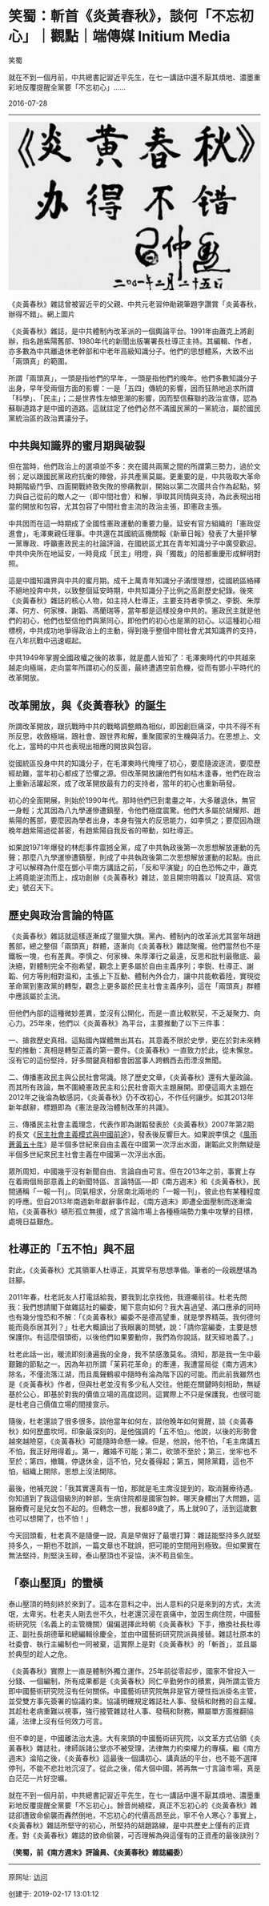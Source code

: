 # 笑蜀：斬首《炎黃春秋》，談何「不忘初心」｜觀點｜端傳媒 Initium Media

笑蜀

就在不到一個月前，中共總書記習近平先生，在七一講話中還不厭其煩地、濃墨重彩地反覆提醒全黨要「不忘初心」……

2016-07-28

* * *

![图20190217-2炎黄春秋停刊](图20190217-2炎黄春秋停刊.jpg)

《炎黃春秋》雜誌曾被習近平的父親、中共元老習仲勛親筆題字讚賞「炎黃春秋，辦得不錯」。網上圖片

《炎黃春秋》雜誌，是中共體制內改革派的一個輿論平台。1991年由蕭克上將創辦，指名趙紫陽舊部、1980年代的新聞出版署署長杜導正主持。其編輯、作者，亦多數為中共離退休老幹部和中老年高級知識分子。他們的思想體系，大致不出「兩頭真」的範圍。

所謂「兩頭真」，一頭是指他們的早年，一頭是指他們的晚年。他們多數知識分子出身，早年受兩個方面的影響：一是「五四」傳統的影響，因而狂熱地追求所謂「科學」、「民主」；二是世界性左傾思潮的影響，因而堅信蘇聯的政治宣傳，認為蘇聯道路才是中國的道路。這就註定了他們必然不滿國民黨的一黨統治，屬於國民黨統治區的政治異議分子。

## 中共與知識界的蜜月期與破裂

但在當時，他們政治上的選項並不多：夾在國共兩黨之間的所謂第三勢力，過於文弱；足以跟國民黨政府抗衡的陣營，非共產黨莫屬。更重要的是，中共吸取大革命時期階級鬥爭、四面開戰終致失敗的慘痛教訓，開始以第二次國共合作為起點，努力與自己從前的敵人之一（即中間社會）和解，爭取其同情與支持，為此表現出相當的開放和包容，尤其包容了中間社會主流的政治主張，即憲政主張。

中共因而在這一時期成了全國性憲政運動的重要力量。延安有官方組織的「憲政促進會」，毛澤東親任理事。中共還在其國統區機關報《新華日報》發表了大量抨擊一黨專政、呼籲憲政民主的社論評論，在國統區尤其在青年知識分子中廣受歡迎。中共中央所在地延安，一時竟成「民主」明燈，與「獨裁」的陪都重慶形成鮮明對照。

這是中國知識界與中共的蜜月期。成千上萬青年知識分子滿懷理想，從國統區絡繹不絕地投奔中共，以致整個延安時期，中共知識分子比例之高創歷史紀錄。後來《炎黃春秋》雜誌的核心人物，如主持人杜導正，主要支持者李慎之、李鋭、朱厚澤、何方、何家棟、謝韜、馮蘭瑞等，當年都是這樣投身中共的。憲政民主就是他們的初心，他們也堅信他們與黨同心，即他們的初心也是黨的初心。以這種初心相標榜，中共成功地爭得政治上的主動，得到幾乎整個中間社會尤其知識界的支持，在八年抗戰中迅速崛起。

中共1949年掌握全國政權之後的故事，就是盡人皆知了：毛澤東時代的中共越來越走向極端，走向當年所謂初心的反面，最終遭遇空前危機，從而有鄧小平時代的改革開放。

## 改革開放，與《炎黃春秋》的誕生

所謂改革開放，跟抗戰時中共的戰略調整頗為相似，即因創巨痛深，中共不得不有所反思，收斂極端，跟社會、跟世界和解，重聚國家的生機與活力。在思想上、文化上，當時的中共也表現出相應的開放與包容。

從國統區投身中共的知識分子，在毛澤東時代掩埋了初心，要麼隨波逐流，要麼歷經劫難，當年初心都成了恐懼之源。但改革開放讓他們有如枯木逢春，他們在政治上重新活躍起來，成了改革開放最有力的支持者，當年的初心也重新萌發。

初心的全面開展，則始於1990年代。那時他們已到耄耋之年，大多離退休，無官一身輕；尤其因為八九學運慘遭鎮壓，令他們極度震驚。他們大多屬於胡耀邦、趙紫陽的舊部，要麼因為學者出身，本身有強大的反思能力，如李慎之；要麼因為跟晚年趙紫陽過從甚密，有趙紫陽自我反省的帶動，如杜導正。

如果說1971年爆發的林彪事件震撼全黨，成了中共執政後第一次思想解放運動的先聲；那麼八九學運慘遭鎮壓，則成了中共執政後第二次思想解放運動的起點。由此才可以解釋為什麼在鄧小平南方講話之前，「反和平演變」的白色恐怖之中，蕭克上將竟能逆流而上，成功創辦《炎黃春秋》雜誌，並且開宗明義以「說真話、寫信史」號召天下。

## 歷史與政治言論的特區

《炎黃春秋》雜誌就這樣逐漸成了獵獵大旗。黨內、體制內的改革派尤其當年胡趙舊部，總之整個「兩頭真」群體，逐漸向《炎黃春秋》雜誌聚攏。他們當然也不是鐵板一塊，也有差異。李慎之、何家棟、朱厚澤行之最遠，反思和批判最徹底、最決絕，對體制完全不抱希望，觀念上更多屬於自由主義序列；李鋭、杜導正、謝韜、何方等則相對温和，主張上下互動、體制內外合力，讓中共能軟着陸，實現從革命黨到憲政黨的轉型，觀念上更多屬於民主社會主義序列，這在「兩頭真」群體中應該屬於主流。

但他們內部的這種微妙差異，並沒有公開化，而是一直比較默契，不乏凝聚力、向心力。25年來，他們以《炎黃春秋》為平台，主要推動了以下三件事：

一、搶救歷史真相。這點國內媒體無出其右。其意義不限於史學，更在於對未來轉型的推動：真相是轉型正義的第一要件。《炎黃春秋》一直致力於此，從未懈怠。沒有它的這份堅持，好多關鍵真相都會因當事人跨鶴西去而湮沒無聞。

二、傳播憲政民主與公民社會常識。除了歷史文章，《炎黃春秋》還有大量政論。而其所有政論，無不圍繞憲政民主和公民社會兩大主題展開。即便這兩大主題在2012年之後淪為敏感詞，《炎黃春秋》仍不改初心，不作任何讓步。如其2013年新年獻辭，標題即為《憲法是政治體制改革的共識》。

三、傳播民主社會主義理念，代表作即為謝韜發表於《炎黃春秋》2007年第2期的長文《[民主社會主義模式與中國前途](http://www.yhcqw.com/html/yjy/2008/420/08420105457EJH1I1817I1G7K2KICIH6BBC.html)》，發表後反響巨大。如果說李慎之《[風雨蒼黃五十年](http://www.21ccom.net/articles/sxwh/shsc/article_201001202558.html)》是半個多世紀來自由主義在中國第一次浮出水面，謝韜此文則無疑是半個多世紀來民主社會主義在中國第一次浮出水面。

眾所周知，中國幾乎沒有新聞自由、言論自由可言。但在2013年之前，事實上存在着兩個局部意義上的新聞特區、言論特區──即《南方週末》和《炎黃春秋》，民間通稱「一報一刊」。同氣相求，分居南北兩地的「一報一刊」，彼此也有某種程度的呼應。但自2013年南週新年獻辭事件起，《南方週末》即遭全面壓制而逐漸淪陷，《炎黃春秋》頓形孤立無援，成了言論市場上各種極端勢力集中攻擊的目標，處境日益艱危。

## 杜導正的「五不怕」與不屈

對此，《炎黃春秋》尤其領軍人杜導正，其實早有思想準備。筆者的一段親歷堪為註腳。

2011年春，杜老託友人打電話給我，要我到北京找他，我遵囑前往。杜老先問我：我們想請閣下做雜誌社的編委，閣下意向如何？我大喜過望、滿口應承的同時也有幾分惶恐和不解：「《炎黃春秋》編委不是德高望重，就是學界精英。我何德何能而竟忝居其列？」杜老大概讀出了我眼裏的問號，說：「請你當編委，主要是想保護你。有這麼個頭銜，以後他們如果要動你，我們為你說話，就天經地義了。」

杜老此話一出，暖流即刻湧遍我的全身，我不禁感激莫名。須知，那是我一生中最艱難的節點之一。因為年初所謂「苿莉花革命」的牽連，我遭當局從《南方週末》除名，不僅流落江湖，而且風聲鶴唳中隨時有淪為階下囚的可能。而此前我雖然也是《炎黃春秋》作者，但與杜老並沒有多少私人交往。他能在關鍵時刻相助，無疑基於公心，即基於對我的價值立場的高度認同。這實際上不只是保護我，也很可能是杜老自己價值立場的間接宣示。

隨後，杜老還談了很多很多。談他當年如何左，談他晚年如何覺醒，談《炎黃春秋》如何歷盡坎坷。印象最深刻的，是他強調的「五不怕」。他說，以後的形勢會越來越險惡，《炎黃春秋》可能隨時命懸一線。但是，他說，他不怕，「毛主席講五不怕，我正好用得着」。第一，離婚不可能；第二，砍頭不至於；第三，坐牢也不至於；第四，撤職，停退休金，這不怕，兒女養得起；第五，開除黨籍，這也不怕，組織上開除，思想上沒法開除。

最後，他補充說：「我其實還真有一怕，那就是毛主席沒提到的，取消醫療待遇。你知道到了我這個級別的幹部，生病住院都是國家包幹。哪天身體出了大問題，這醫療費可是兒女包不起的。但轉念一想，我都89歲了，馬上就90了，活到這歲數也可以想開了，也不怕！」

今天回頭看，杜老真不是隨便一說，真是早做好了最壞打算：雜誌能堅持多久就堅持多久，一期也不耽誤，一篇文章也不耽誤，把可能的空間用到極致。但如果實在無法堅持，則堅決玉碎，泰山壓頂也不妥協，決不苟且偷生。

## 「泰山壓頂」的蠻橫

泰山壓頂的時刻終於來到了。這本在意料之中。出人意料的只是來到的方式，太流氓，太卑劣。杜老夫人剛去世不久，杜老還沉浸在哀痛中，並因生病住院，中國藝術研究院（名義上的主管機關）偏偏選擇此時朝《炎黃春秋》下手，撤換社長杜導正、副社長胡德華和總編輯徐慶全，並由中國藝術研究院派員接替。雜誌社原本的社委會、執行主編制也一同被棄，這實際上是對《炎黃春秋》的「斬首」，並且屬於典型的趁人之危。

《炎黃春秋》實際上一直是體制外獨立運作。25年前從零起步，國家不曾投入一分錢、一個編制，所有成果都是《炎黃春秋》同仁辛勤勞作的積累，與所謂主管方即中國藝術研究院沒有任何關係。中國藝術研究院無非是官方硬性指派掛名主管，並受雙方事先簽署的協議約束。協議明確規定雜誌社人事、發稿和財務的自主權。其趁杜老病重難以視事，強行接管雜誌社人事、發稿和財務，顯屬單方面推翻協議，法律上沒有任何效力可言。

但不幸的是，中國離法治太遠。大有來頭的中國藝術研究院，以文革方式佔領《炎黃春秋》雜誌社，律師訴諸公堂亦不被受理，法律無力約束權力的專橫。繼《南方週末》淪陷之後，《炎黃春秋》這最後一個講初心、講真話的平台，也不能不選擇停刊，不能不悲壯地沉沒了。從此之後，偌大個中國，將再無一寸言論市場，真是白茫茫一片好空曠。

就在不到一個月前，中共總書記習近平先生，在七一講話中還不厭其煩地、濃墨重彩地反覆提醒全黨要「不忘初心」。餘音尚繞樑，真正不忘初心的《炎黃春秋》雜誌卻遭致命偷襲而轟然倒地，不忘初心的代價高昂至此，寧不令人寒心？事實上，《炎黃春秋》雜誌所堅守的初心，所堅持的胡趙路線，是中共歷史上僅有的正資產。對《炎黃春秋》雜誌的致命偷襲，可否理解為與這僅有的正資產的最後訣別？

**（笑蜀，前《南方週末》評論員、《炎黃春秋》雜誌編委）**

---------------------------------------------------


原网址: [访问](https://theinitium.com/article/20160728-opinion-xiaoshu-yanhuang/)

创建于: 2019-02-17 13:01:12
